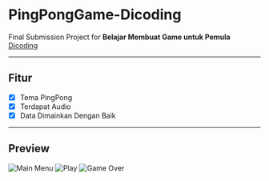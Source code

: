 # PingPongGame-Dicoding
Final Submission Project for **Belajar Membuat Game untuk Pemula** [Dicoding](https://www.dicoding.com/academies/58 "Belajar Membuat Game untuk Pemula")

---
## Fitur

- [x] Tema PingPong
- [x] Terdapat Audio
- [x] Data Dimainkan Dengan Baik

--- 
## Preview
![Main Menu](https://user-images.githubusercontent.com/33775307/79855900-cc895580-83f5-11ea-82e8-1161f20916e7.png) ![Play](https://user-images.githubusercontent.com/33775307/79855944-dca13500-83f5-11ea-954f-2ccc907c4911.png) ![Game Over](https://user-images.githubusercontent.com/33775307/79856002-f3478c00-83f5-11ea-90a3-7787bc7d1c01.png)